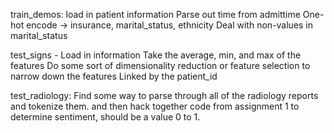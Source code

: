train_demos:
load in patient information
Parse out time from admittime
One-hot encode -> insurance, marital_status, ethnicity
Deal with non-values in marital_status

test_signs -
Load in information
Take the average, min, and max of the features
Do some sort of dimensionality reduction or feature selection to narrow down the features
Linked by the patient_id

test_radiology:
Find some way to parse through all of the radiology reports and tokenize them. and then hack together code from assignment 1 to determine sentiment, should be a value 0 to 1.
